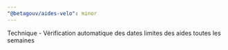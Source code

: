 ```yaml
---
"@betagouv/aides-velo": minor
---
```


Technique - Vérification automatique des dates limites des aides toutes les semaines
